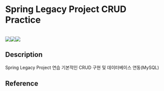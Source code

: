 <h1>Spring Legacy Project CRUD Practice</h1>
<br>
<div>
<img src="https://img.shields.io/badge/Spring-67c414?style=flat-square&logo=Spring&logoColor=white"/></a><img src="https://img.shields.io/badge/MySQL-30cfd0?style=flat-square&logo=MySQL&logoColor=white"/></a><img src="https://img.shields.io/badge/Eclipse-8e4f87?style=flat-square&logo=Eclipse&logoColor=white"/></a>
</div>

<h2>Description</h2>
Spring Legacy Project 연습
기본적인 CRUD 구현 및 데이터베이스 연동(MySQL)

<h2>Reference</h2>
